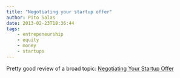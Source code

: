 ```yaml
---
title: "Negotiating your startup offer"
author: Pito Salas
date: 2013-02-23T18:36:44
tags:
    - entrepeneurship
    - equity
    - money
    - startups
---
```




Pretty good review of a broad topic: [Negotiating Your Startup
Offer](<http://rob.by/2013/negotiating-your-startup-job-offer>)


